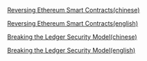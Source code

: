 [Reversing Ethereum Smart Contracts(chinese)](https://www.anquanke.com/post/id/101979)

[Reversing Ethereum Smart Contracts(english)](https://arvanaghi.com/blog/reversing-ethereum-smart-contracts/)

[Breaking the Ledger Security Model(chinese)](https://www.anquanke.com/post/id/102076)

[Breaking the Ledger Security Model(english)](https://saleemrashid.com/2018/03/20/breaking-ledger-security-model/)